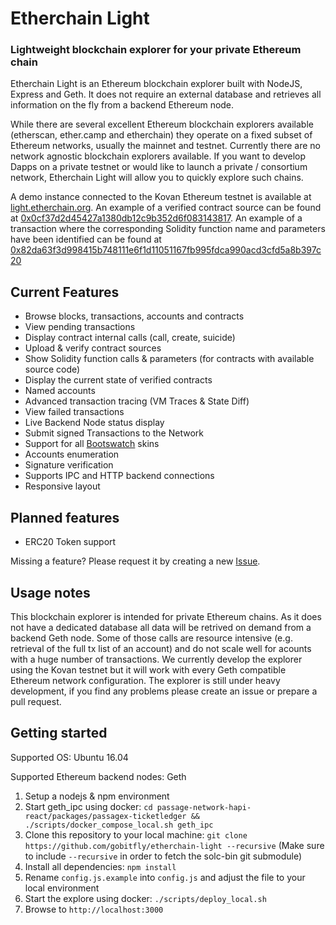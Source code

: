 # Etherchain Light
### Lightweight blockchain explorer for your private Ethereum chain

Etherchain Light is an Ethereum blockchain explorer built with NodeJS, Express and Geth. It does not require an external database and retrieves all information on the fly from a backend Ethereum node.

While there are several excellent Ethereum blockchain explorers available (etherscan, ether.camp and etherchain) they operate on a fixed subset of Ethereum networks, usually the mainnet and testnet. Currently there are no network agnostic blockchain explorers available. If you want to develop Dapps on a private testnet or would like to launch a private / consortium network, Etherchain Light will allow you to quickly explore such chains.

A demo instance connected to the Kovan Ethereum testnet is available at [light.etherchain.org](http://light.etherchain.org). An example of a verified contract source can be found at [0x0cf37d2d45427a1380db12c9b352d6f083143817](https://light.etherchain.org/account/0x0cf37d2d45427a1380db12c9b352d6f083143817). An example of a transaction where the corresponding Solidity function name and parameters have been identified can be found at [0x82da63f3d998415b748111e6f1d11051167fb995fdca990acd3cfd5a8b397c20](https://light.etherchain.org/tx/0x82da63f3d998415b748111e6f1d11051167fb995fdca990acd3cfd5a8b397c20)

## Current Features
* Browse blocks, transactions, accounts and contracts
* View pending transactions
* Display contract internal calls (call, create, suicide)
* Upload & verify contract sources
* Show Solidity function calls & parameters (for contracts with available source code)
* Display the current state of verified contracts
* Named accounts
* Advanced transaction tracing (VM Traces & State Diff)
* View failed transactions
* Live Backend Node status display
* Submit signed Transactions to the Network
* Support for all [Bootswatch](https://bootswatch.com/) skins
* Accounts enumeration
* Signature verification
* Supports IPC and HTTP backend connections
* Responsive layout

## Planned features
* ERC20 Token support

Missing a feature? Please request it by creating a new [Issue](https://github.com/gobitfly/etherchain-light/issues).

## Usage notes
This blockchain explorer is intended for private Ethereum chains. As it does not have a dedicated database all data will be retrived on demand from a backend Geth node. Some of those calls are resource intensive (e.g. retrieval of the full tx list of an account) and do not scale well for acounts with a huge number of transactions. We currently develop the explorer using the Kovan testnet but it will work with every Geth compatible Ethereum network configuration. The explorer is still under heavy development, if you find any problems please create an issue or prepare a pull request.

## Getting started

Supported OS: Ubuntu 16.04

Supported Ethereum backend nodes: Geth

1. Setup a nodejs & npm environment
3. Start geth_ipc using docker: `cd passage-network-hapi-react/packages/passagex-ticketledger && ./scripts/docker_compose_local.sh geth_ipc`
4. Clone this repository to your local machine: `git clone https://github.com/gobitfly/etherchain-light --recursive` (Make sure to include `--recursive` in order to fetch the solc-bin git submodule)
5. Install all dependencies: `npm install`
6. Rename `config.js.example` into `config.js` and adjust the file to your local environment
7. Start the explore using docker: `./scripts/deploy_local.sh`
8. Browse to `http://localhost:3000`
